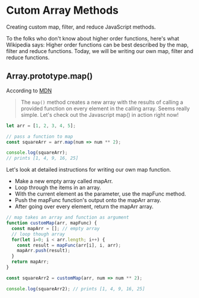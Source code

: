 # Cutom Array Methods
Creating custom map, filter, and reduce JavaScript methods.

To the folks who don't know about higher order functions, here's what Wikipedia says: Higher order functions can be best described by the map, filter and reduce functions.  Today, we will be writing our own map, filter and reduce functions.

## Array.prototype.map()

According to [MDN](https://developer.mozilla.org/en-US/docs/Web/JavaScript/Reference/Global_Objects/Array/map)

> The `map()` method creates a new array with the results of calling a provided function on every element in the calling array.
Seems really simple. Let's check out the Javascript map() in action right now!

```javascript
let arr = [1, 2, 3, 4, 5];

// pass a function to map
const squareArr = arr.map(num => num ** 2);

console.log(squareArr); 
// prints [1, 4, 9, 16, 25]

```

Let's look at detailed instructions for writing our own map function.
- Make a new empty array called mapArr.
- Loop through the items in an array.
- With the current element as the parameter, use the mapFunc method.
- Push the mapFunc function's output onto the mapArr array.
- After going over every element, return the mapArr array.

```javascript
// map takes an array and function as argument
function customMap(arr, mapFunc) {    
  const mapArr = []; // empty array        
  // loop though array    
  for(let i=0; i < arr.length; i++) {        
    const result = mapFunc(arr[i], i, arr);        
    mapArr.push(result);    
  }    
  return mapArr;
}

const squareArr2 = customMap(arr, num => num ** 2);

console.log(squareArr2); // prints [1, 4, 9, 16, 25]
```
